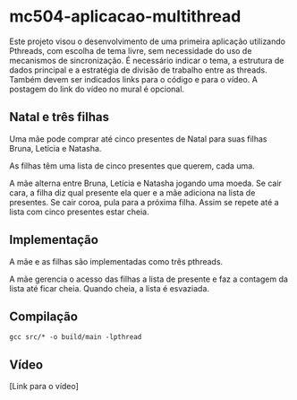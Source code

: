 # mc504-aplicacao-multithread

Este projeto visou o desenvolvimento de uma primeira aplicação utilizando Pthreads, com escolha de tema livre, sem necessidade do uso de mecanismos de sincronização. É necessário indicar o tema, a estrutura de dados principal e a estratégia de divisão de trabalho entre as threads. Também devem ser indicados links para o código e para o vídeo. A postagem do link do vídeo no mural é opcional.

## Natal e três filhas

Uma mãe pode comprar até cinco presentes de Natal para suas filhas Bruna, Letícia e Natasha.

As filhas têm uma lista de cinco presentes que querem, cada uma. 

A mãe alterna entre Bruna, Letícia e Natasha jogando uma moeda. Se cair cara, a filha diz qual presente ela quer e a mãe adiciona na lista de presentes. Se cair coroa, pula para a próxima filha. Assim se repete até a lista com cinco presentes estar cheia.

## Implementação

A mãe e as filhas são implementadas como três pthreads.

A mãe gerencia o acesso das filhas a lista de presente e faz a contagem da lista até ficar cheia. Quando cheia, a lista é esvaziada.

## Compilação

`gcc src/* -o build/main -lpthread`

## Vídeo

[Link para o vídeo]

